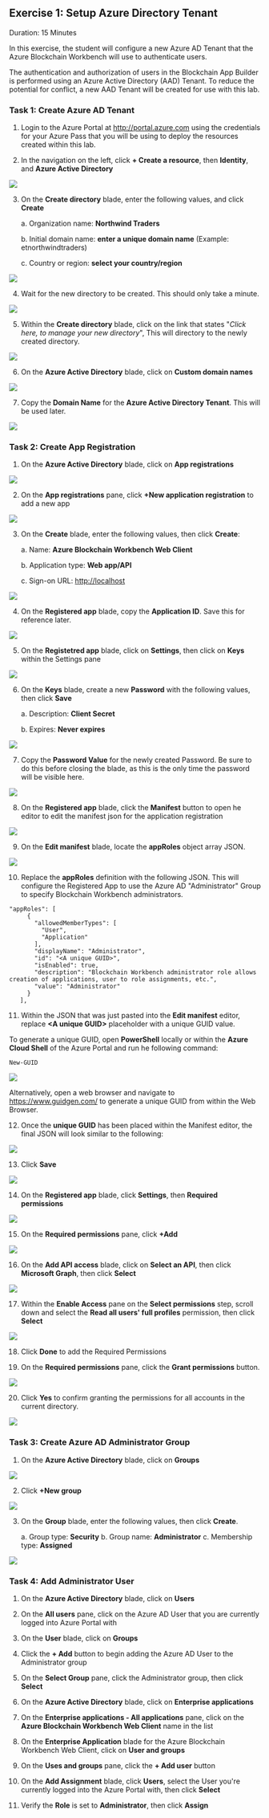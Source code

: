 ## Exercise 1: Setup Azure Directory Tenant
Duration: 15 Minutes

In this exercise, the student will configure a new Azure AD Tenant that the Azure Blockchain Workbench will use to authenticate users.

The authentication and authorization of users in the Blockchain App Builder is performed using an Azure Active Directory (AAD) Tenant. To reduce the potential for conflict, a new AAD Tenant will be created for use with this lab.

### Task 1: Create Azure AD Tenant
1. Login to the Azure Portal at <http://portal.azure.com> using the credentials for your Azure Pass that you will be using to deploy the resources created within this lab.

2. In the navigation on the left, click **+ Create a resource**, then **Identity**, and **Azure Active Directory**

![](https://github.com/ceteongvanness/eventdemo/blob/master/Azure%20Blockchain%20Workshop/Image/AZR-01.png)

3. On the **Create directory** blade, enter the following values, and click **Create**
 
	a. Organization name: **Northwind Traders**
    
	b. Initial domain name: **enter a unique domain name** (Example: etnorthwindtraders)
    
	c. Country or region: **select your country/region**

![](https://github.com/ceteongvanness/eventdemo/blob/master/Azure%20Blockchain%20Workshop/Image/AZR-02.png)

4. Wait for the new directory to be created. This should only take a minute.

![](https://github.com/ceteongvanness/eventdemo/blob/master/Azure%20Blockchain%20Workshop/Image/AZR-03.png)

5. Within the **Create directory** blade, click on the link that states "*Click here, to manage your new directory*", This will directory to the newly created directory.

![](https://github.com/ceteongvanness/eventdemo/blob/master/Azure%20Blockchain%20Workshop/Image/AZR-04.png)

6. On the **Azure Active Directory** blade, click on **Custom domain names**

![](https://github.com/ceteongvanness/eventdemo/blob/master/Azure%20Blockchain%20Workshop/Image/AZR-05.png)

7. Copy the **Domain Name** for the **Azure Active Directory Tenant**. This will be used later.

![](https://github.com/ceteongvanness/eventdemo/blob/master/Azure%20Blockchain%20Workshop/Image/AZR-06.png)

### Task 2: Create App Registration
1. On the **Azure Active Directory** blade, click on **App registrations**

![](https://github.com/ceteongvanness/eventdemo/blob/master/Azure%20Blockchain%20Workshop/Image/A10.png)

2. On the **App registrations** pane, click **+New application registration** to add a new app

![](https://github.com/ceteongvanness/eventdemo/blob/master/Azure%20Blockchain%20Workshop/Image/A11.png)

3. On the **Create** blade, enter the following values, then click **Create**:

	a. Name: **Azure Blockchain Workbench Web Client**
    
    b. Application type: **Web app/API**
    
    c. Sign-on URL: <http://localhost>

![](https://github.com/ceteongvanness/eventdemo/blob/master/Azure%20Blockchain%20Workshop/Image/A12.png)

4. On the **Registered app** blade, copy the **Application ID**. Save this for reference later.

![](https://github.com/ceteongvanness/eventdemo/blob/master/Azure%20Blockchain%20Workshop/Image/A13.png)

5. On the **Registetred app** blade, click on **Settings**, then click on **Keys** within the Settings pane

![](https://github.com/ceteongvanness/eventdemo/blob/master/Azure%20Blockchain%20Workshop/Image/A14.png)

6. On the **Keys** blade, create a new **Password** with the following values, then click **Save**

	a. Description: **Client Secret**
    
    b. Expires: **Never expires**

![](https://github.com/ceteongvanness/eventdemo/blob/master/Azure%20Blockchain%20Workshop/Image/A15.png)

7. Copy the **Password Value** for the newly created Password. Be sure to do this before closing the blade, as this is the only time the password will be visible here.

![](https://github.com/ceteongvanness/eventdemo/blob/master/Azure%20Blockchain%20Workshop/Image/A16.png)

8. On the **Registered app** blade, click the **Manifest** button to open he editor to edit the manifest json for the application registration

![](https://github.com/ceteongvanness/eventdemo/blob/master/Azure%20Blockchain%20Workshop/Image/A17.png)

9. On the **Edit manifest** blade, locate the **appRoles** object array JSON.

![](https://github.com/ceteongvanness/eventdemo/blob/master/Azure%20Blockchain%20Workshop/Image/A18.png)

10. Replace the **appRoles** definition with the following JSON. This will configure the Registered App to use the Azure AD "Administrator" Group to specify Blockchain Workbench administrators.
```
"appRoles": [
     {
       "allowedMemberTypes": [
         "User",
         "Application"
       ],
       "displayName": "Administrator",
       "id": "<A unique GUID>",
       "isEnabled": true,
       "description": "Blockchain Workbench administrator role allows creation of applications, user to role assignments, etc.",
       "value": "Administrator"
     }
   ],
```
11. Within the JSON that was just pasted into the **Edit manifest** editor, replace **<A unique GUID\>** placeholder with a unique GUID value.

To generate a unique GUID, open **PowerShell** locally or within the **Azure Cloud Shell** of the Azure Portal and run he following command:
```
New-GUID
```

![](https://github.com/ceteongvanness/eventdemo/blob/master/Azure%20Blockchain%20Workshop/Image/A19.png)

Alternatively, open a web browser and navigate to <https://www.guidgen.com/> to generate a unique GUID from within the Web Browser.

12. Once the **unique GUID** has been placed within the Manifest editor, the final JSON will look similar to the following:

![](https://github.com/ceteongvanness/eventdemo/blob/master/Azure%20Blockchain%20Workshop/Image/A20.png)

13. Click **Save**

![](https://github.com/ceteongvanness/eventdemo/blob/master/Azure%20Blockchain%20Workshop/Image/A21.png)

14. On the **Registered app** blade, click **Settings**, then **Required permissions**

![](https://github.com/ceteongvanness/eventdemo/blob/master/Azure%20Blockchain%20Workshop/Image/A22.png)

15. On the **Required permissions** pane, click **+Add**

![](https://github.com/ceteongvanness/eventdemo/blob/master/Azure%20Blockchain%20Workshop/Image/A23.png)

16. On the **Add API access** blade, click on **Select an API**, then click **Microsoft Graph**, then click **Select**

![](https://github.com/ceteongvanness/eventdemo/blob/master/Azure%20Blockchain%20Workshop/Image/A24.png)

17. Within the **Enable Access** pane on the **Select permissions** step, scroll down and select the **Read all users' full profiles** permission, then click **Select**

![](https://github.com/ceteongvanness/eventdemo/blob/master/Azure%20Blockchain%20Workshop/Image/A25.png)

18. Click **Done** to add the Required Permissions

19. On the **Required permissions** pane, click the **Grant permissions** button.

![](https://github.com/ceteongvanness/eventdemo/blob/master/Azure%20Blockchain%20Workshop/Image/A26.png)

20. Click **Yes** to confirm granting the permissions for all accounts in the current directory.

![](https://github.com/ceteongvanness/eventdemo/blob/master/Azure%20Blockchain%20Workshop/Image/A27.png)

### Task 3: Create Azure AD Administrator Group
1. On the **Azure Active Directory** blade, click on **Groups**

![](https://github.com/ceteongvanness/eventdemo/blob/master/Azure%20Blockchain%20Workshop/Image/A28.png)

2. Click **+New group**

![](https://github.com/ceteongvanness/eventdemo/blob/master/Azure%20Blockchain%20Workshop/Image/A29.png)


3. On the **Group** blade, enter the following values, then click **Create**.

	a. Group type: **Security**
    b. Group name: **Administrator**
    c. Membership type: **Assigned**   

![](https://github.com/ceteongvanness/eventdemo/blob/master/Azure%20Blockchain%20Workshop/Image/A30.png)
    
 ### Task 4: Add Administrator User
 1. On the **Azure Active Directory** blade, click on **Users**

 2. On the **All users** pane, click on the Azure AD User that you are currently logged into Azure Portal with
 
 3. On the **User** blade, click on **Groups**
 
 4. Click the **+ Add** button to begin adding the Azure AD User to the Administrator group

 5. On the **Select Group** pane, click the Administrator group, then click **Select**
 
 6. On the **Azure Active Directory** blade, click on **Enterprise applications**

 7. On the **Enterprise applications - All applications** pane, click on the **Azure Blockchain Workbench Web Client** name in the list

 8. On the **Enterprise Application** blade for the Azure Blockchain Workbench Web Client, click on **User and groups**

 9. On the **Uses and groups** pane, click the  **+ Add user** button

 10. On the **Add Assignment** blade, click **Users**, select the User you're currently logged into the Azure Portal with, then click **Select**

 11. Verify the **Role** is set to **Administrator**, then click **Assign**
